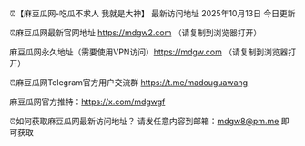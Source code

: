 ⏰【麻豆瓜网-吃瓜不求人 我就是大神】
最新访问地址  2025年10月13日 今日更新


⏰麻豆瓜网最新官网地址 https://mdgw2.com     （请复制到浏览器打开）

麻豆瓜网永久地址（需要使用VPN访问）https://mdgw.com   （请复制到浏览器打开）

⏰麻豆瓜网Telegram官方用户交流群   https://t.me/madouguawang

麻豆瓜网官方推特：https://x.com/mdgwgf

⏰如何获取麻豆瓜网最新访问地址？ 请发任意内容到邮箱：mdgw8@pm.me 即可获取
